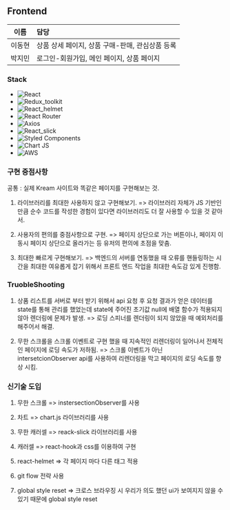 ## Frontend

|  이름  | 담당                     |
| :----: | :----------------------- |
| 이동현 | 상품 상세 페이지, 상품 구매-판매, 관심상품 등록 |
| 박지민 | 로그인-회원가입, 메인 페이지, 상품 페이지 |

### Stack

- ![React](https://img.shields.io/badge/react-%2320232a.svg?style=for-the-badge&logo=react&logoColor=%2361DAFB)
- ![Redux_toolkit](https://img.shields.io/badge/redux_toolkit-5F04B4.svg?style=for-the-badge&logo=redux&logoColor=white)
- ![React_helmet](https://img.shields.io/badge/react_helmet-D8D8D8.svg?style=for-the-badge&logo=react&logoColor=white)
- ![React Router](https://img.shields.io/badge/React_Router-CA4245?style=for-the-badge&logo=react-router&logoColor=white)
- ![Axios](https://img.shields.io/badge/Axios-9F81F7?style=for-the-badge&logo=)
- ![React_slick](https://img.shields.io/badge/react_slick-A9F5F2.svg?style=for-the-badge&logo=react&logoColor=%white)
- ![Styled Components](https://img.shields.io/badge/styled--components-DB7093?style=for-the-badge&logo=styled-components&logoColor=white)
- ![Chart JS](https://img.shields.io/badge/Chart.js-FF6384.svg?style=for-the-badge&logo=Chart.js&logoColor=white)
- ![AWS](https://img.shields.io/badge/aws_S3-232F3E?style=for-the-badge&logo=aws&logoColor=white)

### 구현 중점사항

공통 : 실제 Kream 사이트와 똑같은 페이지를 구현해보는 것.

1. 라이브러리를 최대한 사용하지 않고 구현해보기. 
=> 라이브러리 자체가 JS 기반인 만큼 순수 코드를 작성한 경험이 있다면 라이브러리도 더 잘 사용할 수 있을 것 같아서.

2. 사용자의 편의를 중점사항으로 구현.
=> 페이지 상단으로 가는 버튼이나, 페이지 이동시 페이지 상단으로 올라가는 등 유저의 편의에 초점을 맞춤.

3. 최대한 빠르게 구현해보기.
=> 백엔드의 서버를 연동했을 때 오류를 핸들링하는 시간을 최대한 여유롭게 잡기 위해서 프론트 엔드 작업을 최대한 속도감 있게 진행함.


### TruobleShooting

1. 상품 리스트를 서버로 부터 받기 위해서 api 요청 후 요청 결과가 얻은 데이터를 state를 통해 관리를 했었는데 state에 주어진 초기값 null에 배열 함수가 적용되지 않아 렌더링에 문제가 발생.
=> 로딩 스피너를 렌더링이 되지 않았을 때 예외처리를 해주어서 해결.

2. 무한 스크롤을 스크롤 이벤트로 구현 했을 때 지속적인 리렌더링이 일어나서 전체적인 페이지에 로딩 속도가 저하됨.
=> 스크롤 이벤트가 아닌 intersetcionObserver api를 사용하여 리렌더링을 막고 페이지의 로딩 속도를 향상 시킴.

### 신기술 도입

1. 무한 스크롤
=> instersectionObserver를 사용

2. 차트
=> chart.js 라이브러리를 사용

3. 무한 캐러셀
=> reack-slick 라이브러리를 사용

4. 캐러셀
=> react-hook과 css를 이용하여 구현

5. react-helmet
=> 각 페이지 마다 다른 태그 적용

6. git flow 전략 사용

7. global style reset
=> 크로스 브라우징 시 우리가 의도 했던 ui가 보여지지 않을 수 있기 때문에 global style reset
